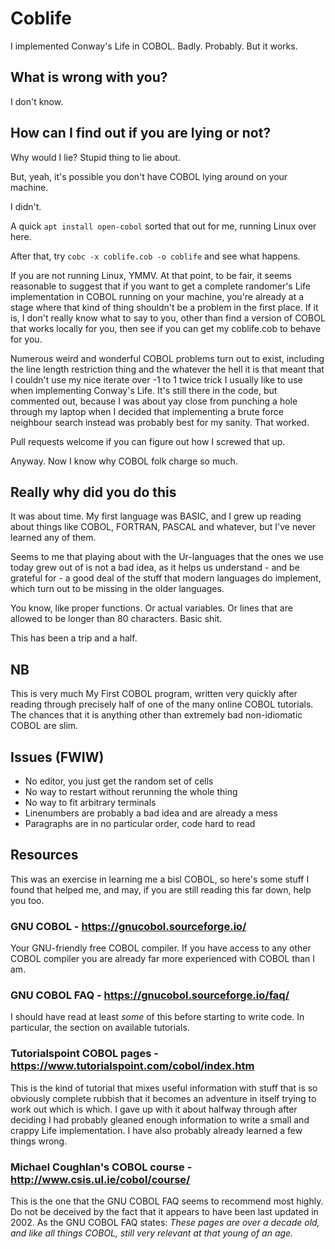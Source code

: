 # Coblife

I implemented Conway's Life in COBOL. Badly. Probably. But it works.

## What is wrong with you?

I don't know.

## How can I find out if you are lying or not?

Why would I lie? Stupid thing to lie about.

But, yeah, it's possible you don't have COBOL lying around on your machine.

I didn't.

A quick `apt install open-cobol` sorted that out for me, running Linux over here.

After that, try `cobc -x coblife.cob -o coblife` and see what happens.

If you are not running Linux, YMMV. At that point, to be fair, it seems reasonable
to suggest that if you want to get a complete randomer's Life implementation in
COBOL running on your machine, you're already at a stage where that kind of thing
shouldn't be a problem in the first place. If it is, I don't really know what to
say to you, other than find a version of COBOL that works locally for you, then
see if you can get my coblife.cob to behave for you.

Numerous weird and wonderful COBOL problems turn out to exist, including the line
length restriction thing and the whatever the hell it is that meant that I couldn't
use my nice iterate over -1 to 1 twice trick I usually like to use when implementing
Conway's Life. It's still there in the code, but commented out, because I was about
yay close from punching a hole through my laptop when I decided that implementing
a brute force neighbour search instead was probably best for my sanity. That worked.

Pull requests welcome if you can figure out how I screwed that up.

Anyway. Now I know why COBOL folk charge so much.

## Really why did you do this

It was about time. My first language was BASIC, and I grew up reading about things
like COBOL, FORTRAN, PASCAL and whatever, but I've never learned any of them.

Seems to me that playing about with the Ur-languages that the ones we use today
grew out of is not a bad idea, as it helps us understand - and be grateful for - a
good deal of the stuff that modern languages do implement, which turn out to be
missing in the older languages.

You know, like proper functions. Or actual variables. Or lines that are allowed
to be longer than 80 characters. Basic shit.

This has been a trip and a half.

## NB

This is very much My First COBOL program, written very quickly after reading
through precisely half of one of the many online COBOL tutorials. The chances
that it is anything other than extremely bad non-idiomatic COBOL are slim.

## Issues (FWIW)

* No editor, you just get the random set of cells
* No way to restart without rerunning the whole thing
* No way to fit arbitrary terminals
* Linenumbers are probably a bad idea and are already a mess
* Paragraphs are in no particular order, code hard to read

## Resources

This was an exercise in learning me a bisl COBOL, so here's some stuff I found
that helped me, and may, if you are still reading this far down, help you too.

### GNU COBOL - https://gnucobol.sourceforge.io/

Your GNU-friendly free COBOL compiler. If you have access to any other COBOL
compiler you are already far more experienced with COBOL than I am.

### GNU COBOL FAQ - https://gnucobol.sourceforge.io/faq/

I should have read at least _some_ of this before starting to write code. In
particular, the section on available tutorials.

### Tutorialspoint COBOL pages - https://www.tutorialspoint.com/cobol/index.htm

This is the kind of tutorial that mixes useful information with stuff that is
so obviously complete rubbish that it becomes an adventure in itself trying to
work out which is which. I gave up with it about halfway through after deciding
I had probably gleaned enough information to write a small and crappy Life
implementation. I have also probably already learned a few things wrong.

### Michael Coughlan's COBOL course - http://www.csis.ul.ie/cobol/course/

This is the one that the GNU COBOL FAQ seems to recommend most highly. Do not be
deceived by the fact that it appears to have been last updated in 2002. As the
GNU COBOL FAQ states: _These pages are over a decade old, and like all things
COBOL, still very relevant at that young of an age._
